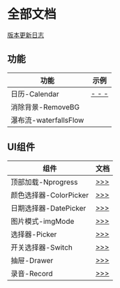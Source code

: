 # 全部文档

[版本更新日志](VERSIONLOG.md)

## 功能
功能 | 示例
---  | ---
日历-Calendar | [ - - - ](docs/calendar.md)
消除背景-RemoveBG |
瀑布流-waterfallsFlow|

## UI组件
组件 | 文档
--- | ---
顶部加载-Nprogress | [ >>> ](docs/nprogress.md)
颜色选择器-ColorPicker | [ >>> ](docs/colorPicker.md)
日期选择器-DatePicker | [ >>> ](docs/datePicker.md)
图片模式-imgMode | [ >>> ](docs/imgMode.md)
选择器-Picker    | [ >>> ](docs/picker.md)
开关选择器-Switch | [ >>> ](docs/switch.md)
抽屉-Drawer      | [ >>> ](docs/drawer.md)
录音-Record      | [ >>> ](docs/Record.md)



<!-- - **nprogress 加载进度条**： https://developers.weixin.qq.com/s/WMGBlvmi7xmd

- **ColorPicker 颜色拾色器**：  https://developers.weixin.qq.com/s/39BYGumI7Emf

- **calendar 日历(含农历)**： https://developers.weixin.qq.com/s/t9CFaumI7tmx -->
